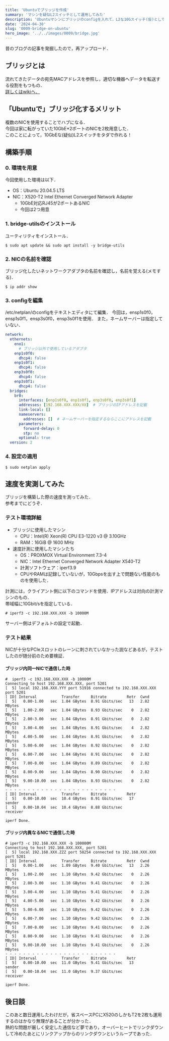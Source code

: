 ```yaml
---
title: 'Ubuntuでブリッジを作成'
summary: 'マシンを疑似L2スイッチとして運用してみた'
description: 'Ubuntuマシンにブリッジのconfigを入れて，L2な10Gスイッチ(仮)として運用してみました．スピードテストも実施．'
date: '2024-04-30'
slug: '0009-bridge-on-ubuntu'
hero_image: '../../images/0009/bridge.jpg'
---
```


昔のブログの記事を発掘したので，再アップロード．

## ブリッジとは
流れてきたデータの宛先MACアドレスを参照し，適切な機器へデータを転送する役割をもつもの．<br/>
[詳しくはwikiへ．](https://ja.wikipedia.org/wiki/%E3%83%96%E3%83%AA%E3%83%83%E3%82%B8_%28%E3%83%8D%E3%83%83%E3%83%88%E3%83%AF%E3%83%BC%E3%82%AF%E6%A9%9F%E5%99%A8%29)

## 「Ubuntuで」ブリッジ化するメリット
複数のNICを使用することでハブになる．<br/>
今回は家に転がっていた10GbE*2ポートのNICを2枚用意した．<br/>
このことによって，10GbEな(疑似)L2スイッチをタダで作れる！<br/>

## 構築手順
### 0. 環境を用意
今回使用した環境は以下．
- OS：Ubuntu 20.04.5 LTS
- NIC：X520-T2 Intel Ethernet Converged Network Adapter
  - 10GbE対応RJ45が2ポートあるNIC
  - 今回は2つ用意

### 1. bridge-utilsのインストール
ユーティリティをインストール．
```
$ sudo apt update && sudo apt install -y bridge-utils
```

### 2. NICの名前を確認
ブリッジ化したいネットワークアダプタの名前を確認し，名前を覚える(メモする)．
```
$ ip addr show
```

### 3. configを編集
/etc/netplan/のconfigをテキストエディタにて編集．
今回は，ensp1s0f0，ensp1s0f1，ensp3s0f0，ensp3s0f1を使用．
また，ネームサーバーは指定していない．
```yaml
network:
  ethernets:
    eno1:
      # ブリッジ以外で使用しているアダプタ
    enp1s0f0:
      dhcp4: false
    enp1s0f1:
      dhcp4: false
    enp3s0f0:
      dhcp4: false
    enp3s0f1:
      dhcp4: false
  bridges:
    br0:
      interfaces: [enp1s0f0, enp1s0f1, enp3s0f0, enp3s0f1]
      addresses: [192.168.XXX.XXX/XX]  # ブリッジのIPアドレスを記載
      link-local: []
      nameservers:
        addresses: []  # ネームサーバーを指定するならここにアドレスを記載
      parameters:
        forward-delay: 0
        stp: no
      optional: true
  version: 2
```

### 4. 設定の適用
```
$ sudo netplan apply
```

## 速度を実測してみた
ブリッジを構築した際の速度を測ってみた．<br/>
参考までにどうぞ．

### テスト環境詳細
- ブリッジに使用したマシン
  - CPU：Intel(R) Xeon(R) CPU E3-1220 v3 @ 3.10GHz
  - RAM：16GiB @ 1600 MHz
- 速度計測に使用したマシンたち
  - OS：PROXMOX Virtual Environment 7.3-4
  - NIC：Intel Ethernet Converged Network Adapter X540-T2
  - 計測ソフトウェア：iperf3.9
  - CPUやRAMは記録していないが，10Gbpsを出す上で問題ない性能のものを使用した．

計測には，クライアント側に以下のコマンドを使用．IPアドレスは対向の計測マシンのもの．<br/>
帯域幅に10Gbit/sを指定している．<br/>

```
# iperf3 -c 192.168.XXX.XXX -b 10000M
```

サーバー側はデフォルトの設定で起動．

### テスト結果
NICが十分なPCIeスロットのレーンに刺されていなかった説などあるが，テストしたのが随分前のため要検証．

#### ブリッジ内同一NICで通信した時
```
#  iperf3 -c 192.168.XXX.XXX -b 10000M
Connecting to host 192.168.XXX.XXX, port 5201
[  5] local 192.168.XXX.YYY port 51916 connected to 192.168.XXX.XXX port 5201
[ ID] Interval           Transfer     Bitrate         Retr  Cwnd
[  5]   0.00-1.00   sec  1.04 GBytes  8.91 Gbits/sec   13   2.82 MBytes
[  5]   1.00-2.00   sec  1.04 GBytes  8.93 Gbits/sec    0   2.82 MBytes
[  5]   2.00-3.00   sec  1.04 GBytes  8.91 Gbits/sec    0   2.82 MBytes
[  5]   3.00-4.00   sec  1.04 GBytes  8.91 Gbits/sec    4   2.82 MBytes
[  5]   4.00-5.00   sec  1.04 GBytes  8.91 Gbits/sec    0   2.82 MBytes
[  5]   5.00-6.00   sec  1.04 GBytes  8.92 Gbits/sec    0   2.82 MBytes
[  5]   6.00-7.00   sec  1.04 GBytes  8.91 Gbits/sec    0   2.82 MBytes
[  5]   7.00-8.00   sec  1.04 GBytes  8.89 Gbits/sec    0   2.82 MBytes
[  5]   8.00-9.00   sec  1.04 GBytes  8.90 Gbits/sec    0   2.82 MBytes
[  5]   9.00-10.00  sec  1.04 GBytes  8.93 Gbits/sec    0   2.82 MBytes
- - - - - - - - - - - - - - - - - - - - - - - - -
[ ID] Interval           Transfer     Bitrate         Retr
[  5]   0.00-10.00  sec  10.4 GBytes  8.91 Gbits/sec   17             sender
[  5]   0.00-10.04  sec  10.4 GBytes  8.88 Gbits/sec                  receiver

iperf Done.
```

#### ブリッジ内異なるNICで通信した時
```
# iperf3 -c 192.168.XXX.XXX -b 100000M
Connecting to host 192.168.XXX.XXX, port 5201
[  5] local 192.168.XXX.ZZZ port 58254 connected to 192.168.XXX.XXX port 5201
[ ID] Interval           Transfer     Bitrate         Retr  Cwnd
[  5]   0.00-1.00   sec  1.09 GBytes  9.40 Gbits/sec   13   2.26 MBytes
[  5]   1.00-2.00   sec  1.10 GBytes  9.42 Gbits/sec    0   2.26 MBytes
[  5]   2.00-3.00   sec  1.10 GBytes  9.41 Gbits/sec    0   2.26 MBytes
[  5]   3.00-4.00   sec  1.10 GBytes  9.41 Gbits/sec    0   2.26 MBytes
[  5]   4.00-5.00   sec  1.10 GBytes  9.42 Gbits/sec    0   2.26 MBytes
[  5]   5.00-6.00   sec  1.10 GBytes  9.42 Gbits/sec    0   2.26 MBytes
[  5]   6.00-7.00   sec  1.10 GBytes  9.42 Gbits/sec    0   2.26 MBytes
[  5]   7.00-8.00   sec  1.10 GBytes  9.41 Gbits/sec    0   2.26 MBytes
[  5]   8.00-9.00   sec  1.10 GBytes  9.41 Gbits/sec    0   2.26 MBytes
[  5]   9.00-10.00  sec  1.10 GBytes  9.41 Gbits/sec    0   2.26 MBytes
- - - - - - - - - - - - - - - - - - - - - - - - -
[ ID] Interval           Transfer     Bitrate         Retr
[  5]   0.00-10.00  sec  11.0 GBytes  9.41 Gbits/sec   13             sender
[  5]   0.00-10.04  sec  11.0 GBytes  9.37 Gbits/sec                  receiver

iperf Done.
```

## 後日談
このあと数日運用したわけだが，省スペースPCにX520のしかもT2を2枚も運用するのはかなり無理があることが分かった．<br/>
熱的な問題が厳しく安定した通信など夢であり，オーバーヒートでリンクダウンして冷めたあとにリンクアップからのリンクダウンというループであった．<br/>